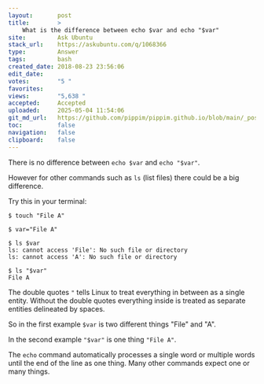 ```yaml
---
layout:       post
title:        >
    What is the difference between echo $var and echo "$var"
site:         Ask Ubuntu
stack_url:    https://askubuntu.com/q/1068366
type:         Answer
tags:         bash
created_date: 2018-08-23 23:56:06
edit_date:    
votes:        "5 "
favorites:    
views:        "5,638 "
accepted:     Accepted
uploaded:     2025-05-04 11:54:06
git_md_url:   https://github.com/pippim/pippim.github.io/blob/main/_posts/2018/2018-08-23-What-is-the-difference-between-echo-_var-and-echo-__var_.md
toc:          false
navigation:   false
clipboard:    false
---
```


There is no difference between `echo $var` and `echo "$var"`.

However for other commands such as `ls` (list files) there could be a big difference.

Try this in your terminal:

``` 
$ touch "File A"

$ var="File A"

$ ls $var
ls: cannot access 'File': No such file or directory
ls: cannot access 'A': No such file or directory

$ ls "$var"
File A
```

The double quotes `"` tells Linux to treat everything in between as a single entity. Without the double quotes everything inside is treated as separate entities delineated by spaces.

So in the first example `$var` is two different things "File" and "A".

In the second example `"$var"` is one thing `"File A"`.

The `echo` command automatically processes a single word or multiple words until the end of the line as one thing. Many other commands expect one or many things.
